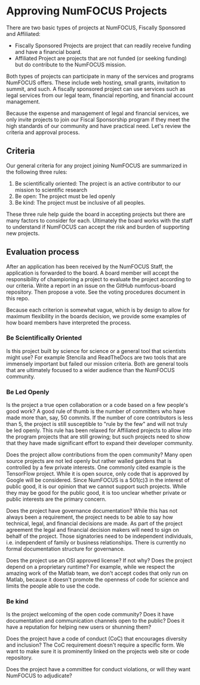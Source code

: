 # Approving NumFOCUS Projects

There are two basic types of projects at NumFOCUS, Fiscally Sponsored and Affiliated:

- Fiscally Sponsored Projects are project that can readily receive funding and have a financial board.
- Affiliated Project are projects that are not funded (or seeking funding) but do contribute to the NumFOCUS mission.

Both types of projects can participate in many of the services and programs NumFOCUS offers. These include web hosting, small grants, invitation to summit, and such. A fiscally sponsored project can use services such as legal services from our legal team, financial reporting, and financial account management.

Because the expense and management of legal and financial services, we only invite projects to join our Fiscal Sponsorship program if they meet the high standards of our community and have practical need. Let's review the criteria and approval process.

## Criteria

Our general criteria for any project joining NumFOCUS are summarized in the following three rules:

1) Be scientifically oriented: The project is an active contributor to our mission to scientific research
2) Be open: The project must be led openly
3) Be kind: The project must be inclusive of all peoples.

These three rule help guide the board in accepting projects but there are many factors to consider for each. Ultimately the board works with the staff to understand if NumFOCUS can accept the risk and burden of supporting new projects. 

## Evaluation process

After an application has been received by the NumFOCUS Staff, the application is forwarded to the board. A board member will accept the responsibility of championing a project to evaluate the project according to our criteria. Write a report in an issue on the GitHub numfocus-board repository. Then propose a vote. See the voting procedures document in this repo. 

Because each criterion is somewhat vague, which is by design to allow for maximum flexibility in the boards decision, we provide some examples of how board members have interpreted the process. 

### Be Scientifically Oriented 

Is this project built by science for science or a general tool that scientists might use? For example Stencila and ReadTheDocs are two tools that are immensely important but failed our mission criteria. Both are general tools that are ultimately focused to a wider audience than the NumFOCUS community.

### Be Led Openly

Is the project a true open collaboration or a code based on a few people's good work? A good rule of thumb is the number of committers who have made more than, say, 50 commits. If the number of core contributors is less than 5, the project is still susceptible to "rule by the few" and will not truly be led openly. This rule has been relaxed for Affiliated projects to allow into the program projects that are still growing; but such projects need to show that they have made significant effort to expand their developer community.

Does the project allow contributions from the open community? Many open source projects are not led openly but rather walled gardens that is controlled by a few private interests. One commonly cited example is the TensorFlow project. While it is open source, only code that is approved by Google will be considered. Since NumFOCUS is a 501(c)3 in the interest of public good, it is our opinion that we cannot support such projects. While they may be good for the public good, it is too unclear whether private or public interests are the primary concern.

Does the project have governance documentation? While this has not always been a requirement, the project needs to be able to say how technical, legal, and financial decisions are made. As part of the project agreement the legal and financial decision makers will need to sign on behalf of the project. Those signatories need to be independent individuals, i.e. independent of family or business relationships. There is currently no formal documentation structure for governance.

Does the project use an OSI approved license? If not why? Does the project depend on a proprietary runtime? For example, while we respect the amazing work of the Matlab team, we don't accept codes that only run on Matlab, because it doesn't promote the openness of code for science and limits the people able to use the code.


### Be kind

Is the project welcoming of the open code community? Does it have documentation and communication channels open to the public? Does it have a reputation for helping new users or shunning them?

Does the project have a code of conduct (CoC) that encourages diversity and inclusion? The CoC requirement doesn't require a specific form. We want to make sure it is prominently linked on the projects web site or code repository. 

Does the project have a committee for conduct violations, or will they want NumFOCUS to adjudicate?

